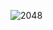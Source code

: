 ![2048](https://github.com/striver03/2048_game/assets/77234671/6ce6c33c-577b-4895-bd45-371b4d48ff06)

